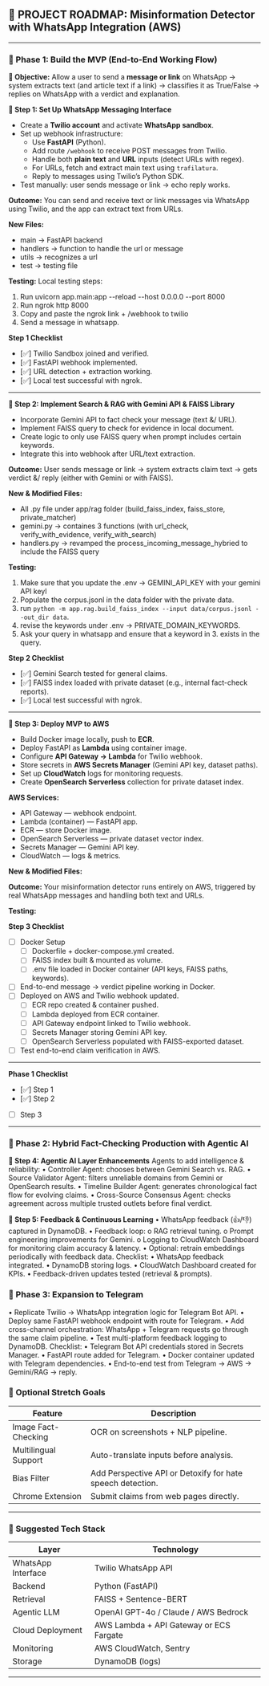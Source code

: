 ## **🧭 PROJECT ROADMAP: Misinformation Detector with WhatsApp Integration (AWS)**

---

### **🚀 Phase 1: Build the MVP (End-to-End Working Flow)**

**🎯 Objective:**
Allow a user to send a **message or link** on WhatsApp → system extracts text (and article text if a link) → classifies it as True/False → replies on WhatsApp with a verdict and explanation.

**📅 Step 1: Set Up WhatsApp Messaging Interface**

* Create a **Twilio account** and activate **WhatsApp sandbox**.
* Set up webhook infrastructure:
  * Use **FastAPI** (Python).
  * Add route `/webhook` to receive POST messages from Twilio.
  * Handle both **plain text** and **URL** inputs (detect URLs with regex).
  * For URLs, fetch and extract main text using `trafilatura`.
  * Reply to messages using Twilio’s Python SDK.
* Test manually: user sends message or link → echo reply works.

**Outcome:**
You can send and receive text or link messages via WhatsApp using Twilio, and the app can extract text from URLs.

**New Files:**
* main -> FastAPI backend
* handlers -> function to handle the url or message
* utils -> recognizes a url
* test -> testing file

**Testing:**
Local testing steps:
1. Run uvicorn app.main:app --reload --host 0.0.0.0 --port 8000 
2. Run ngrok http 8000
3. Copy and paste the ngrok link + /webhook to twilio
4. Send a message in whatsapp.

**Step 1 Checklist**
* [✅] Twilio Sandbox joined and verified.
* [✅] FastAPI webhook implemented.
* [✅] URL detection + extraction working.
* [✅] Local test successful with ngrok.

---

**📅 Step 2: Implement Search & RAG with Gemini API & FAISS Library**

* Incorporate Gemini API to fact check your message (text &/ URL).
* Implement FAISS query to check for evidence in local document.
* Create logic to only use FAISS query when prompt includes certain keywords.
* Integrate this into webhook after URL/text extraction.

**Outcome:**
User sends message or link → system extracts claim text → gets verdict &/ reply (either with Gemini or with FAISS).

**New & Modified Files:**
* All .py file  under app/rag folder (build_faiss_index, faiss_store, private_matcher)
* gemini.py -> containes 3 functions (with url_check, verify_with_evidence, verify_with_search)
* handlers.py -> revamped the process_incoming_message_hybried to include the FAISS query

**Testing:**
1. Make sure that you update the .env -> GEMINI_API_KEY with your gemini API keyl
2. Populate the corpus.jsonl in the data folder with the private data.
3. run `python -m app.rag.build_faiss_index --input data/corpus.jsonl --out_dir data`.
4. revise the keywords under .env -> PRIVATE_DOMAIN_KEYWORDS.
5. Ask your query in whatsapp and ensure that a keyword in 3. exists in the query.

**Step 2 Checklist**
* [✅] Gemini Search tested for general claims.
* [✅] FAISS index loaded with private dataset (e.g., internal fact-check reports).
* [✅] Local test successful with ngrok.

---

**📅 Step 3: Deploy MVP to AWS**

*	Build Docker image locally, push to **ECR**.
*	Deploy FastAPI as **Lambda** using container image.
*	Configure **API Gateway → Lambda** for Twilio webhook.
*	Store secrets in **AWS Secrets Manager** (Gemini API key, dataset paths).
*	Set up **CloudWatch** logs for monitoring requests.
* Create **OpenSearch Serverless** collection for private dataset index.


**AWS Services:**
* API Gateway — webhook endpoint.
* Lambda (container) — FastAPI app.
* ECR — store Docker image.
* OpenSearch Serverless — private dataset vector index.
* Secrets Manager — Gemini API key.
* CloudWatch — logs & metrics.

**New & Modified Files:**

**Outcome:**
Your misinformation detector runs entirely on AWS, triggered by real WhatsApp messages and handling both text and URLs.

**Testing:**

**Step 3 Checklist**
* [ ] Docker Setup
  * [ ] Dockerfile + docker-compose.yml created.
  *	[ ] FAISS index built & mounted as volume.
  *	[ ] .env file loaded in Docker container (API keys, FAISS paths, keywords).
* [ ] End-to-end message → verdict pipeline working in Docker.
* [ ] Deployed on AWS and Twilio webhook updated.
  *	[ ] ECR repo created & container pushed.
  *	[ ] Lambda deployed from ECR container.
  *	[ ] API Gateway endpoint linked to Twilio webhook.
  *	[ ] Secrets Manager storing Gemini API key.
  *	[ ] OpenSearch Serverless populated with FAISS-exported dataset.
*	[ ] Test end-to-end claim verification in AWS.

---

**Phase 1 Checklist**
* [✅] Step 1
* [✅] Step 2
* [  ] Step 3

---


<!-- Maybe this should be deleted?
Phase 2.1 — Claim Decision Flow
•	Detect if claim belongs to private domain dataset.
o	If yes → RAG pipeline (OpenSearch + Gemini reasoning).
o	If no → Gemini Search mode (Google search-based fact-checking). -->

<!-- Maybe can add this to the AWS deployment? 
Phase 2.2 — RAG Pipeline (AWS Production)
AWS Workflow:
1.	Ingestion Lambda — pulls new curated/private data.
2.	Text Cleaning + Chunking Lambda — prepares structured text.
3.	Embedding Lambda — generates embeddings, stores in S3 + OpenSearch Serverless.
4.	Retrieval Lambda — queries OpenSearch with claim embeddings.
5.	Gemini Reasoning — final verdict with evidence.
Checklist:
•	 Ingestion Lambda deployed (with scheduler).
•	 Text preprocessing Lambda deployed.
•	 Embedding Lambda tested (S3 + OpenSearch updates).
•	 Retrieval Lambda integrated with FastAPI service.
•	 End-to-end private dataset RAG tested in AWS. -->
 
### **🧩 Phase 2: Hybrid Fact-Checking Production with Agentic AI**

**📅 Step 4: Agentic AI Layer Enhancements**
Agents to add intelligence & reliability:
•	Controller Agent: chooses between Gemini Search vs. RAG.
•	Source Validator Agent: filters unreliable domains from Gemini or OpenSearch results.
•	Timeline Builder Agent: generates chronological fact flow for evolving claims.
•	Cross-Source Consensus Agent: checks agreement across multiple trusted outlets before final verdict.

**📅 Step 5: Feedback & Continuous Learning**
•	WhatsApp feedback (👍/👎) captured in DynamoDB.
•	Feedback loop:
  o	RAG retrieval tuning.
  o	Prompt engineering improvements for Gemini.
  o	Logging to CloudWatch Dashboard for monitoring claim accuracy & latency.
•	Optional: retrain embeddings periodically with feedback data.
Checklist:
•	 WhatsApp feedback integrated.
•	 DynamoDB storing logs.
•	 CloudWatch Dashboard created for KPIs.
•	 Feedback-driven updates tested (retrieval & prompts).

### **🧠 Phase 3: Expansion to Telegram**

•	Replicate Twilio → WhatsApp integration logic for Telegram Bot API.
•	Deploy same FastAPI webhook endpoint with route for Telegram.
•	Add cross-channel orchestration: WhatsApp + Telegram requests go through the same claim pipeline.
•	Test multi-platform feedback logging to DynamoDB.
Checklist:
•	 Telegram Bot API credentials stored in Secrets Manager.
•	 FastAPI route added for Telegram.
•	 Docker container updated with Telegram dependencies.
•	 End-to-end test from Telegram → AWS → Gemini/RAG → reply.

### **🧲 Optional Stretch Goals**

| Feature              | Description                                                |
| -------------------- | ---------------------------------------------------------- |
| Image Fact-Checking  | OCR on screenshots + NLP pipeline.                         |
| Multilingual Support | Auto-translate inputs before analysis.                     |
| Bias Filter          | Add Perspective API or Detoxify for hate speech detection. |
| Chrome Extension     | Submit claims from web pages directly.                     |

---

### **🧰 Suggested Tech Stack**

| Layer              | Technology                              |
| ------------------ | --------------------------------------- |
| WhatsApp Interface | Twilio WhatsApp API                     |
| Backend            | Python (FastAPI)                        |
| Retrieval          | FAISS + Sentence-BERT                   |
| Agentic LLM        | OpenAI GPT-4o / Claude / AWS Bedrock    |
| Cloud Deployment   | AWS Lambda + API Gateway or ECS Fargate |
| Monitoring         | AWS CloudWatch, Sentry                  |
| Storage            | DynamoDB (logs)         |

---